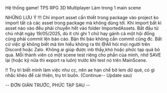 Hệ thống game!
TPS RPG 3D Multiplayer
Làm trong 1 main scene


NHỮNG LƯU Ý !!! 
Chỉ import asset cần thiết trong package vào project ko import tất cả các asset trong package mà không dùng tới.
Khi import bất kì asset nào vào đều phải chuyển hết vào folder ImportedAssets.
Bắt đầu từ chủ nhật ngày 19/05/2025, dù ít chỉ ghi 1 chữ hay gánh cả một hội đồng cũng phải commit lên báo cáo. Bận thì báo không cần commit cũng đc.
Bất cứ việc gì không biết mà tìm hiểu không ra thì @All hỏi mọi người trên Discord hoặc Zalo. Không ai giúp được inb thầy,khó hoặc phức tạp quá bỏ qua.
Mỗi thành viên có một scene test riêng cho phần của mình, nhớ SAVE lại (hoặc kỹ nữa thì export ra luôn) trước khi test nó trên MainScene.

!! Trụ trì biết mình làm việc như cc, nên ae hạn chế bờ lem dữ qué, có gì nhắc khéo để cải thiện, trụ trì buồn.
(Continue-- Update sau)

-- ĐƠN GIẢN TRƯỚC, PHỨC TẠP SAU --